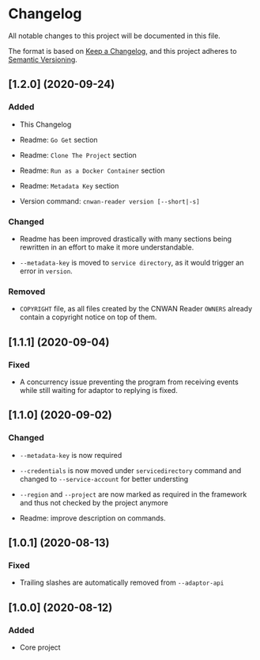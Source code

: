 # Changelog

All notable changes to this project will be documented in this file.

The format is based on [Keep a Changelog](https://keepachangelog.com/en/1.0.0/),
and this project adheres to [Semantic Versioning](https://semver.org/spec/v2.0.0.html).

## [1.2.0] (2020-09-24)

### Added

- This Changelog

- Readme: `Go Get` section

- Readme: `Clone The Project` section

- Readme: `Run as a Docker Container` section

- Readme: `Metadata Key` section

- Version command: `cnwan-reader version [--short|-s]`

### Changed

- Readme has been improved drastically with many sections being rewritten
in an effort to make it more understandable.

- `--metadata-key` is moved to `service directory`, as it would trigger an
error in `version`.

### Removed

- `COPYRIGHT` file, as all files created by the CNWAN Reader `OWNERS` already
contain a copyright notice on top of them.

## [1.1.1] (2020-09-04)

### Fixed

- A concurrency issue preventing the program from receiving events while still
waiting for adaptor to replying is fixed.

## [1.1.0] (2020-09-02)

### Changed

- `--metadata-key` is now required

- `--credentials` is now moved under `servicedirectory` command and changed to
`--service-account` for better understing

- `--region` and `--project` are now marked as required in the framework and
thus not checked by the project anymore

- Readme: improve description on commands.

## [1.0.1] (2020-08-13)

### Fixed

- Trailing slashes are automatically removed from `--adaptor-api`

## [1.0.0] (2020-08-12)

### Added

- Core project